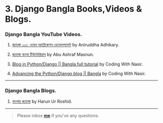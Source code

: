 # 3. Django Bangla Books,Videos & Blogs.


### Django Bangla YouTube Videos.

1. [জ্যাঙ্গো ১০১: ওয়েব অ্যাপ্লিকেশন ডেভেলপমেন্ট](https://www.youtube.com/watch?v=-V6bwYAS5y4&list=PLFdT3Z_6BHBBdRlibz4cKHljJUtrjByaB) by Aniruddha Adhikary.

2. [জ্যাঙ্গো বাংলা টিউটোরিয়াল](http://masnun.com/tutorials) by Abu Ashraf Masnun.

3. [Blog in Python/Django || Bangla full tutorial](https://www.youtube.com/watch?v=veVNGngTTGA&index=1&list=PL17e914FE7W_06CHI7nHdHQPywljfAbbz) by Coding With Nasir.

4. [Advancing the Python/Django blog || Bangla](https://www.youtube.com/watch?v=kWkTcRLQsaA&list=PL17e914FE7W_QK5Ygs9LaYyJxWSNVohET) by Coding With Nasir.

---

### Django Bangla Blogs.

1. [বাংলায় জ্যাঙ্গো](http://www.banglai-django.com/) by Harun Ur Roshid.


---

> Please inbox **[me](https://www.facebook.com/shoriot)** if you've any questions.